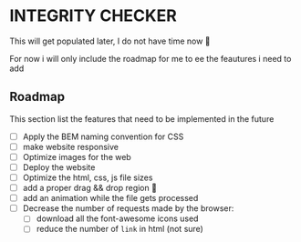 # INTEGRITY CHECKER

This will get populated later, I do not have time now 🫠

For now i will only include the roadmap for me to ee the feautures i need to add

## Roadmap

This section list the features that need to be implemented in the future

- [ ] Apply the BEM naming convention for CSS
- [ ] make website responsive
- [ ] Optimize images for the web
- [ ] Deploy the website
- [ ] Optimize the html, css, js file sizes
- [ ] add a proper drag && drop region 🤣
- [ ] add an animation while the file gets processed
- [ ] Decrease the number of requests made by the browser:
    - [ ] download all the font-awesome icons used
    - [ ] reduce the number of `link` in html (not sure)
